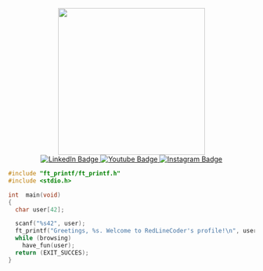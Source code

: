 <div id="header" align="center">
  <img src="https://media.giphy.com/media/v1.Y2lkPTc5MGI3NjExOHR2anczNzZsMW9kOWtnZjlycndjZDk2Zm02MTlsNmNtZ2hwY253NCZlcD12MV9pbnRlcm5hbF9naWZfYnlfaWQmY3Q9Zw/wwg1suUiTbCY8H8vIA/giphy-downsized-large.gif" width="300"/>
</div>

<div id="badges" align="center">
  <a href="your-linkedin-URL">
    <img src="https://img.shields.io/badge/LinkedIn-blue?style=for-the-badge&logo=linkedin&logoColor=white" alt="LinkedIn Badge"/>
  </a>
  <a href="your-youtube-URL">
    <img src="https://img.shields.io/badge/YouTube-red?style=for-the-badge&logo=youtube&logoColor=white" alt="Youtube Badge"/>
  </a>
  <a href="your-twitter-URL">
    <img src="https://img.shields.io/badge/Instagram-purple?style=for-the-badge&logo=instagram&logoColor=white" alt="Instagram Badge"/>
  </a>
</div>

<div align="center">
  <img src="https://komarev.com/ghpvc/?username=redlinecoder&style=flat-square&color=red" alt=""/>
</div>

```C
#include "ft_printf/ft_printf.h"
#include <stdio.h>

int  main(void)
{
  char user[42];

  scanf("%s42", user);
  ft_printf("Greetings, %s. Welcome to RedLineCoder's profile!\n", user);
  while (browsing)
    have_fun(user);
  return (EXIT_SUCCES);
}
```

